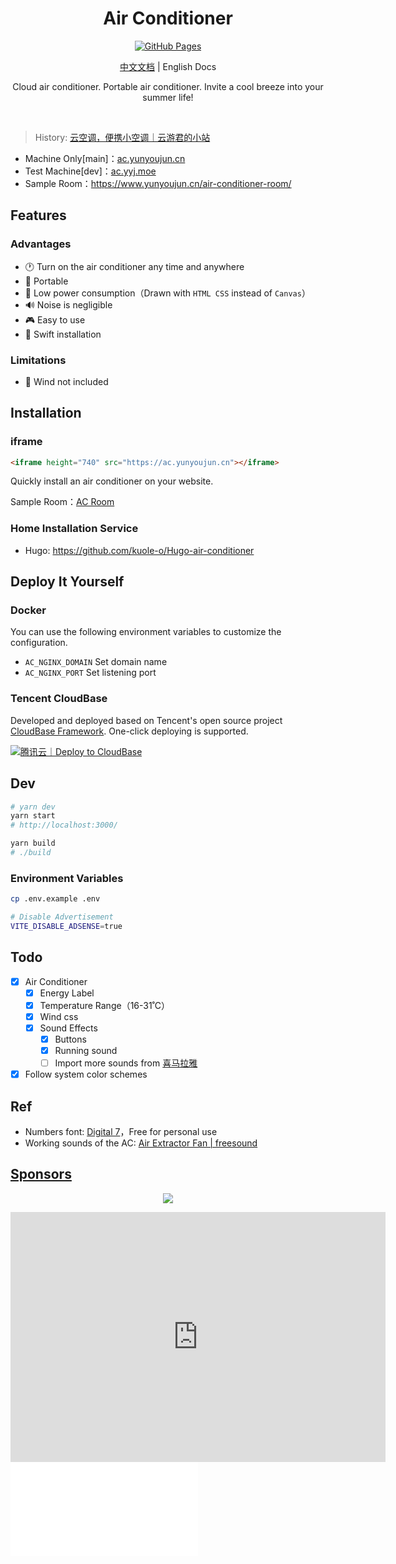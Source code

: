 <h1 align="center">
Air Conditioner
</h1>

<p align="center">
<a href="https://github.com/YunYouJun/air-conditioner/actions" target="_blank">
<img src="https://github.com/YunYouJun/air-conditioner/workflows/Github%20Pages/badge.svg" alt="GitHub Pages" />
</a>
</p>

<p align="center">
<a href="./README.md">中文文档</a> | English Docs
</p>

<p align="center">
Cloud air conditioner. Portable air conditioner. Invite a cool breeze into your summer life!
</p>
<br>

> History: [云空调，便携小空调｜云游君的小站](https://www.yunyoujun.cn/posts/air-conditioner/)

- Machine Only[main]：[ac.yunyoujun.cn](https://ac.yunyoujun.cn)
- Test Machine[dev]：[ac.yyj.moe](https://ac.yyj.moe)
- Sample Room：<https://www.yunyoujun.cn/air-conditioner-room/>

## Features

### Advantages

- 🕐 Turn on the air conditioner any time and anywhere
- 📱 Portable
- 🔋 Low power consumption（Drawn with `HTML CSS` instead of `Canvas`）
- 🔊 Noise is negligible
- 🎮 Easy to use
- 🔧 Swift installation

### Limitations

- 💨 Wind not included

## Installation

### iframe

```html
<iframe height="740" src="https://ac.yunyoujun.cn"></iframe>
```

Quickly install an air conditioner on your website.

Sample Room：[AC Room](https://www.yunyoujun.cn/air-conditioner-room/)

### Home Installation Service

- Hugo: <https://github.com/kuole-o/Hugo-air-conditioner>

## Deploy It Yourself

### Docker

You can use the following environment variables to customize the configuration.

- `AC_NGINX_DOMAIN` Set domain name
- `AC_NGINX_PORT` Set listening port

### Tencent CloudBase

Developed and deployed based on Tencent's open source project [CloudBase Framework](https://github.com/Tencent/cloudbase-framework). One-click deploying is supported.

[![腾讯云｜Deploy to CloudBase](https://main.qcloudimg.com/raw/67f5a389f1ac6f3b4d04c7256438e44f.svg)](https://console.cloud.tencent.com/tcb/env/index?action=CreateAndDeployCloudBaseProject&appUrl=https%3A%2F%2Fgithub.com%2FYunYouJun%2Fair-conditioner%2F&branch=main)

## Dev

```bash
# yarn dev
yarn start
# http://localhost:3000/

yarn build
# ./build
```

### Environment Variables

```bash
cp .env.example .env
```

```bash
# Disable Advertisement
VITE_DISABLE_ADSENSE=true
```

## Todo

- [x] Air Conditioner
  - [x] Energy Label
  - [x] Temperature Range（16-31˚C）
  - [x] Wind css
  - [x] Sound Effects
    - [x] Buttons
    - [x] Running sound
    - [ ] Import more sounds from [喜马拉雅](https://m.ximalaya.com/sleepaudio/6?mixedTrackIds=331526646&utm_source=smxkt)
- [x] Follow system color schemes

## Ref

- Numbers font: [Digital 7](https://www.dafont.com/digital-7.font)，Free for personal use
- Working sounds of the AC: [Air Extractor Fan | freesound](https://freesound.org/people/InspectorJ/sounds/403664/)

## [Sponsors](https://sponsors.yunyoujun.cn)

<p align="center">
  <a href="https://sponsors.yunyoujun.cn">
    <img src='https://fastly.jsdelivr.net/gh/YunYouJun/sponsors/public/sponsors.svg'/>
  </a>
</p>
<iframe style="width:100%;height:auto;min-width:600px;min-height:400px;" src="https://star-history.com/embed?secret=Z2hwX2RwSUlVYW9VbTg1U0lOVjFtcFNJbGJHQ2VZUjBpcTBHT2p4OA==#xiaoqinnan3/air-conditioner&Date" frameBorder="0"></iframe>
<iframe style=“宽度：100%;高度：自动;最小宽度：600px;最小高度：400px;” src=“https://star-history.com/embed?secret=Z2hwX2RwSUlVYW9VbTg1U0lOVjFtcFNJbGJHQ2VZUjBpcTBHT2p4OA==#xiaoqinnan3/air-conditioner&Date” frameBorder=“0”></iframe>
